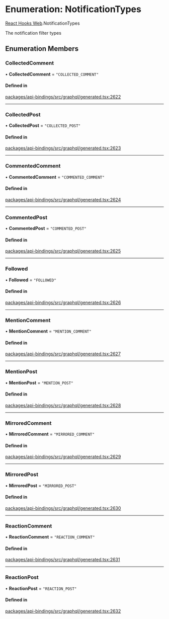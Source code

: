 # Enumeration: NotificationTypes

[React Hooks Web](../modules/React_Hooks_Web.md).NotificationTypes

The notification filter types

## Enumeration Members

### CollectedComment

• **CollectedComment** = ``"COLLECTED_COMMENT"``

#### Defined in

[packages/api-bindings/src/graphql/generated.tsx:2622](https://github.com/lens-protocol/lens-sdk/blob/main/packages/api-bindings/src/graphql/generated.tsx#L2622)

___

### CollectedPost

• **CollectedPost** = ``"COLLECTED_POST"``

#### Defined in

[packages/api-bindings/src/graphql/generated.tsx:2623](https://github.com/lens-protocol/lens-sdk/blob/main/packages/api-bindings/src/graphql/generated.tsx#L2623)

___

### CommentedComment

• **CommentedComment** = ``"COMMENTED_COMMENT"``

#### Defined in

[packages/api-bindings/src/graphql/generated.tsx:2624](https://github.com/lens-protocol/lens-sdk/blob/main/packages/api-bindings/src/graphql/generated.tsx#L2624)

___

### CommentedPost

• **CommentedPost** = ``"COMMENTED_POST"``

#### Defined in

[packages/api-bindings/src/graphql/generated.tsx:2625](https://github.com/lens-protocol/lens-sdk/blob/main/packages/api-bindings/src/graphql/generated.tsx#L2625)

___

### Followed

• **Followed** = ``"FOLLOWED"``

#### Defined in

[packages/api-bindings/src/graphql/generated.tsx:2626](https://github.com/lens-protocol/lens-sdk/blob/main/packages/api-bindings/src/graphql/generated.tsx#L2626)

___

### MentionComment

• **MentionComment** = ``"MENTION_COMMENT"``

#### Defined in

[packages/api-bindings/src/graphql/generated.tsx:2627](https://github.com/lens-protocol/lens-sdk/blob/main/packages/api-bindings/src/graphql/generated.tsx#L2627)

___

### MentionPost

• **MentionPost** = ``"MENTION_POST"``

#### Defined in

[packages/api-bindings/src/graphql/generated.tsx:2628](https://github.com/lens-protocol/lens-sdk/blob/main/packages/api-bindings/src/graphql/generated.tsx#L2628)

___

### MirroredComment

• **MirroredComment** = ``"MIRRORED_COMMENT"``

#### Defined in

[packages/api-bindings/src/graphql/generated.tsx:2629](https://github.com/lens-protocol/lens-sdk/blob/main/packages/api-bindings/src/graphql/generated.tsx#L2629)

___

### MirroredPost

• **MirroredPost** = ``"MIRRORED_POST"``

#### Defined in

[packages/api-bindings/src/graphql/generated.tsx:2630](https://github.com/lens-protocol/lens-sdk/blob/main/packages/api-bindings/src/graphql/generated.tsx#L2630)

___

### ReactionComment

• **ReactionComment** = ``"REACTION_COMMENT"``

#### Defined in

[packages/api-bindings/src/graphql/generated.tsx:2631](https://github.com/lens-protocol/lens-sdk/blob/main/packages/api-bindings/src/graphql/generated.tsx#L2631)

___

### ReactionPost

• **ReactionPost** = ``"REACTION_POST"``

#### Defined in

[packages/api-bindings/src/graphql/generated.tsx:2632](https://github.com/lens-protocol/lens-sdk/blob/main/packages/api-bindings/src/graphql/generated.tsx#L2632)
